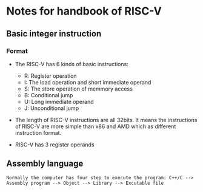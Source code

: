 # Notes for handbook of RISC-V

## Basic integer instruction
### Format
- The RISC-V has 6 kinds of basic instructions:
    + R: Register operation
    + I: The load operation and short immediate operand
    + S: The store operation of memmory access
    + B: Conditional jump
    + U: Long immediate operand
    + J: Unconditional jump




- The length of RISC-V instructions are all 32bits. It means the instructions of RISC-V are more simple than x86 and AMD which as different instruction format.
- RISC-V has 3 register operands 


## Assembly language
    Normally the computer has four step to execute the program: C++/C --> Assembly program --> Object --> Library --> Excutable file
   
